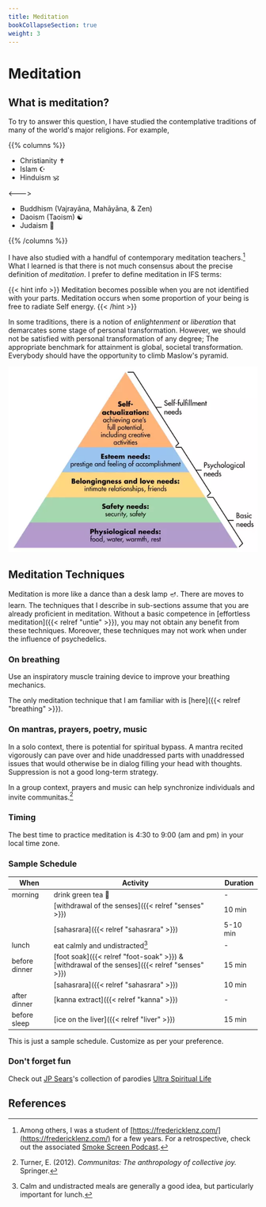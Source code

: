 ```yaml
---
title: Meditation
bookCollapseSection: true
weight: 3
---
```


# Meditation

## What is meditation?

To try to answer this question, I have studied the contemplative
traditions of many of the world's major religions. For example,

{{% columns %}}

- Christianity ✝️
- Islam ☪️
- Hinduism 🕉️

<--->

- Buddhism (Vajrayāna, Mahāyāna, & Zen)
- Daoism (Taoism) ☯️
- Judaism 🕎

{{% /columns %}}

I have also studied with a handful of contemporary meditation
teachers.[^lenz] What I learned is that there is not much consensus about the
precise definition of *meditation*. I prefer to define meditation in
IFS terms:

{{< hint info >}}
Meditation becomes possible when you are not identified with your
parts. Meditation occurs when some proportion of your being is
free to radiate Self energy.
{{< /hint >}}

In some traditions, there is a notion of *enlightenment* or
*liberation* that demarcates some stage of personal transformation.
However, we should not be satisfied with personal transformation of any degree;
The appropriate benchmark for attainment is global, societal transformation.
Everybody should have the opportunity to climb Maslow's pyramid.

![Maslow's needs](maslow-needs2.webp)

## Meditation Techniques

Meditation is more like a dance than a desk lamp 🪔. There are moves to learn.
The techniques that I describe in sub-sections assume that you are already
proficient in meditation. Without a basic competence in
[effortless meditation]({{< relref "untie" >}}),
you may not obtain any benefit from these techniques. Moreover, these
techniques may not work when under the influence of psychedelics.

### On breathing

Use an inspiratory muscle training device to improve your breathing mechanics.

The only meditation technique that I am familiar with is [here]({{< relref "breathing" >}}).

### On mantras, prayers, poetry, music

In a solo context, there is potential for spiritual bypass. A
mantra recited vigorously can pave over and hide unaddressed parts with
unaddressed issues that would otherwise be in dialog filling your head
with thoughts. Suppression is not a good long-term strategy.

In a group context, prayers and music can help synchronize individuals
and invite communitas.[^turner2012]

### Timing

The best time to practice meditation is 4:30 to 9:00 (am and pm) in your local time zone.

### Sample Schedule

| When | Activity | Duration |
| ---- | -------- | -------- |
| morning | drink green tea 🍵 | - |
|      | [withdrawal of the senses]({{< relref "senses"  >}}) | 10 min |
|      | [sahasrara]({{< relref "sahasrara"  >}}) | 5-10 min |
| lunch | eat calmly and undistracted[^lunch] | - |
| before dinner | [foot soak]({{< relref "foot-soak"  >}}) \& [withdrawal of the senses]({{< relref "senses"  >}}) | 15 min |
|      | [sahasrara]({{< relref "sahasrara"  >}}) | 10 min |
| after dinner | [kanna extract]({{< relref "kanna"  >}}) | - |
| before sleep | [ice on the liver]({{< relref "liver"  >}}) | 15 min |

This is just a sample schedule. Customize as per your preference.

### Don't forget fun

Check out [JP Sears](https://en.wikipedia.org/wiki/JP_Sears)'s collection of parodies [Ultra Spiritual Life](https://www.youtube.com/playlist?list=PLVqOKx7e2qhefIG5IEGOKQ4pCzFf8IScX)

## References

[^lenz]: Among others, I was a student of [https://fredericklenz.com/](https://fredericklenz.com/) for a few years. For a retrospective, check out the associated [Smoke Screen Podcast](https://www.neonhum.com/show-pages/i-am-rama.html).

[^turner2012]: Turner, E. (2012). *Communitas: The anthropology of collective joy.* Springer.

[^lunch]: Calm and undistracted meals are generally a good idea, but particularly important for lunch.
